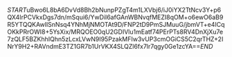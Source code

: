 $START$uBwo6L8bA6DvVd8Bh2bNunpPZgT4m1LXVbj6/iJ0iYX2TtNcv3Y+p6QX4IrPCVkxDgs7dn/mSqui6/YwDil6afGAnWBNvqfMEZI8qOM+o6ewO6aB9R5YTQQKAwIlSnNsq4YNhMjNMOTAt9D/FNP2tD9PmSJMuuG/jbmVT+e4ICqOKkPRrOWI8+5YsXix/MRQOEO0qU2GDIVlu1mEatf74PErPTs8RV4DnXjXu7e7zQLF5BZKhhIQhn5zLcxLVwN9I95PzakMFIw3vUP3cmOGiCS5C2qrTHZ+2INrY9H2+RAVndmE3TZ1GR7b1UrVKX4SLQZl6fx7lr7qgy0Ge1zcYA==$END$